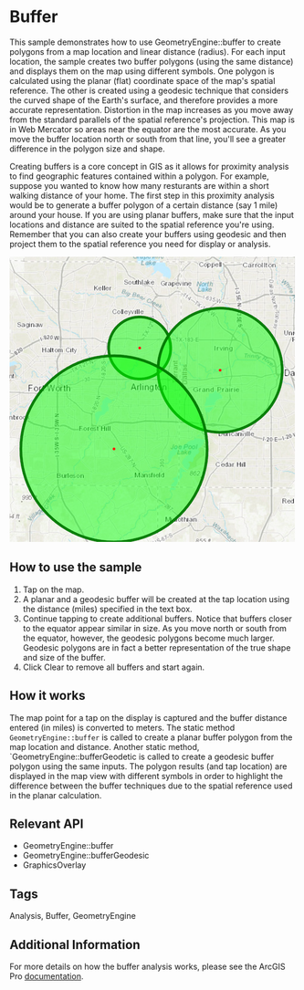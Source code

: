 # Buffer

This sample demonstrates how to use GeometryEngine::buffer to create polygons from a map location and linear distance (radius). For each input location, the sample creates two buffer polygons (using the same distance) and displays them on the map using different symbols. One polygon is calculated using the planar (flat) coordinate space of the map's spatial reference. The other is created using a geodesic technique that considers the curved shape of the Earth's surface, and therefore provides a more accurate representation. Distortion in the map increases as you move away from the standard parallels of the spatial reference's projection. This map is in Web Mercator so areas near the equator are the most accurate. As you move the buffer location north or south from that line, you'll see a greater difference in the polygon size and shape.

Creating buffers is a core concept in GIS as it allows for proximity analysis to find geographic features contained within a polygon. For example, suppose you wanted to know how many resturants are within a short walking distance of your home. The first step in this proximity analysis would be to generate a buffer polygon of a certain distance (say 1 mile) around your house. If you are using planar buffers, make sure that the input locations and distance are suited to the spatial reference you're using. Remember that you can also create your buffers using geodesic and then project them to the spatial reference you need for display or analysis.

![](screenshot.png)

## How to use the sample
1. Tap on the map.
2. A planar and a geodesic buffer will be created at the tap location using the distance (miles) specified in the text box.
3. Continue tapping to create additional buffers. Notice that buffers closer to the equator appear similar in size. As you move north or south from the equator, however, the geodesic polygons become much larger. Geodesic polygons are in fact a better representation of the true shape and size of the buffer.
4. Click Clear to remove all buffers and start again.

## How it works
The map point for a tap on the display is captured and the buffer distance entered (in miles) is converted to meters. The static method `GeometryEngine::buffer` is called to create a planar buffer polygon from the map location and distance. Another static method, `GeometryEngine::bufferGeodetic is called to create a geodesic buffer polygon using the same inputs. The polygon results (and tap location) are displayed in the map view with different symbols in order to highlight the difference between the buffer techniques due to the spatial reference used in the planar calculation.

## Relevant API
- GeometryEngine::buffer
- GeometryEngine::bufferGeodesic
- GraphicsOverlay

## Tags
Analysis, Buffer, GeometryEngine

## Additional Information
For more details on how the buffer analysis works, please see the ArcGIS Pro [documentation](https://pro.arcgis.com/en/pro-app/tool-reference/analysis/how-buffer-analysis-works.htm).
